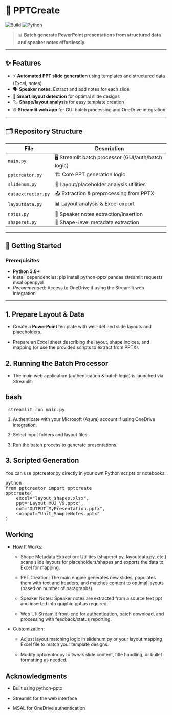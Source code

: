 
# 🚀 PPTCreate

![Build](https://img.shields.io/badge/build-passing-brightgreen)
![Python](https://img.shields.io/badge/python-3.8+-blue)

> 📊 **Batch generate PowerPoint presentations from structured data and speaker notes effortlessly.**

---

## ✨ Features

- ⚡ **Automated PPT slide generation** using templates and structured data (Excel, notes)
- 🗣️ **Speaker notes**: Extract and add notes for each slide
- 🧩 **Smart layout detection** for optimal slide designs
- 🏷️ **Shape/layout analysis** for easy template creation
- 🌐 **Streamlit web app** for GUI batch processing and OneDrive integration

---

## 🗂️ Repository Structure

| File              | Description                                         |
|-------------------|-----------------------------------------------------|
| `main.py`         | 🖥️  Streamlit batch processor (GUI/auth/batch logic) |
| `pptcreator.py`   | 🏗️  Core PPT generation logic                        |
| `slidenum.py`     | 🔢  Layout/placeholder analysis utilities            |
| `dataextractor.py`| 📤  Extraction & preprocessing from PPTX             |
| `layoutdata.py`   | 📊  Layout analysis & Excel export                   |
| `notes.py`        | 📝  Speaker notes extraction/insertion               |
| `shaperet.py`     | 🔲  Shape-level metadata extraction                  |


---

## 🚦 Getting Started

### Prerequisites

- **Python 3.8+**
- Install dependencies:
  pip install python-pptx pandas streamlit requests msal openpyxl
- *Recommended*: Access to OneDrive if using the Streamlit web integration

---

## 1. Prepare Layout & Data
- Create a **PowerPoint** template with well-defined slide layouts and placeholders.

- Prepare an Excel sheet describing the layout, shape indices, and mapping (or use the provided scripts to extract from PPTX).

## 2. Running the Batch Processor
- The main web application (authentication & batch logic) is launched via Streamlit:
## bash
<pre> streamlit run main.py </pre>

1. Authenticate with your Microsoft (Azure) account if using OneDrive integration.

2. Select input folders and layout files.

3. Run the batch process to generate presentations.

## 3. Scripted Generation
You can use pptcreator.py directly in your own Python scripts or notebooks:
<pre>python
from pptcreator import pptcreate
pptcreate(
    excel="layout_shapes.xlsx",
    ppt="Layout_MUJ_V9.pptx",
    out="OUTPUT_MyPresentation.pptx",
    sninput="Unit_SampleNotes.pptx"
)</pre>

## Working
- How It Works:<br>
  * Shape Metadata Extraction: Utilities (shaperet.py, layoutdata.py, etc.) scans slide layouts for placeholders/shapes and exports the data to Excel for mapping.

  * PPT Creation: The main engine generates new slides, populates them with text and headers, and matches content to optimal layouts (based on number of paragraphs).

  * Speaker Notes: Speaker notes are extracted from a source text ppt and inserted into graphic ppt as required.

  * Web UI: Streamlit front-end for authentication, batch download, and processing with feedback/status reporting.

- Customization:<br>
  * Adjust layout matching logic in slidenum.py or your layout mapping Excel file to match your template designs.

  * Modify pptcreator.py to tweak slide content, title handling, or bullet formatting as needed.


## Acknowledgments
- Built using python-pptx

- Streamlit for the web interface

- MSAL for OneDrive authentication
